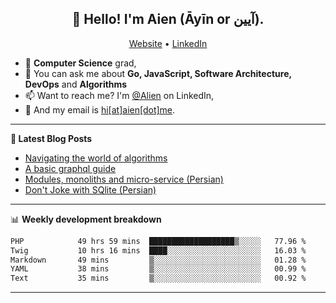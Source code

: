 <h2 align="center">👋 Hello! I'm Aien (Āyīn or آیین).</h2>
<p align="center">
  <a href="https://www.aien.me">Website</a> •
  <a href="https://www.linkedin.com/in/aiensaidi/">LinkedIn</a>
</p>


- 🌱 **Computer Science** grad,
- 💬 You can ask me about **Go, JavaScript, Software Architecture, DevOps** and **Algorithms**
- 📫 Want to reach me? I'm [@Alien](https://www.linkedin.com/in/aiensaidi/) on LinkedIn,
- 📧 And my email is [hi[at]aien[dot]me](mailto:hi@aien.me).

-------

**📝 Latest Blog Posts**

<!-- BLOG-POST-LIST:START -->
- [Navigating the world of algorithms](https://www.aien.me/p/navigating-the-world-of-algorithms)
- [A basic graphql guide](https://www.aien.me/p/what-is-graphql)
- [Modules, monoliths and micro-service (Persian)](https://fa.aien.me/%D9%85%D8%A7%DA%98%D9%88%D9%84-%D9%87%D8%A7-%D9%85%D9%88%D9%86%D9%88%D9%84%DB%8C%D8%AA-%D9%87%D8%A7-%D9%88-%D9%85%DB%8C%DA%A9%D8%B1%D9%88%D8%B3%D8%B1%D9%88%DB%8C%D8%B3-%D9%87%D8%A7/)
- [Don't Joke with SQlite (Persian)](https://fa.aien.me/با-sqlite-شوخی-نکنیم/)
<!-- BLOG-POST-LIST:END -->

-------

📊 **Weekly development breakdown**
<!--START_SECTION:waka-->

```txt
PHP            49 hrs 59 mins  ███████████████████▒░░░░░   77.96 %
Twig           10 hrs 16 mins  ████░░░░░░░░░░░░░░░░░░░░░   16.03 %
Markdown       49 mins         ▒░░░░░░░░░░░░░░░░░░░░░░░░   01.28 %
YAML           38 mins         ▒░░░░░░░░░░░░░░░░░░░░░░░░   00.99 %
Text           35 mins         ▒░░░░░░░░░░░░░░░░░░░░░░░░   00.92 %
```

<!--END_SECTION:waka-->

-------
